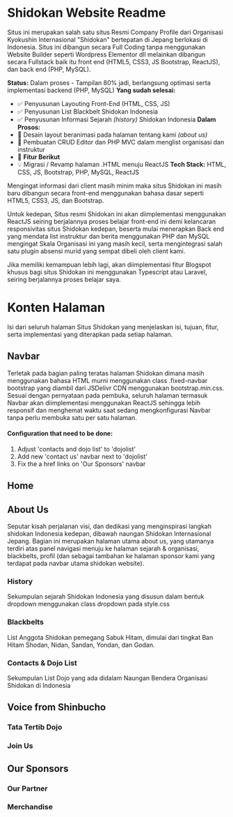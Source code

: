 # Shidokan Website Readme
Situs ini merupakan salah satu situs Resmi Company Profile dari Organisasi Kyokushin Internasional "Shidokan" bertepatan di Jepang berlokasi di Indonesia.  Situs ini dibangun secara Full Coding tanpa menggunakan Website Builder seperti Wordpress Elementor dll melainkan dibangun secara Fullstack baik itu front end (HTML5, CSS3, JS Bootstrap, ReactJS), dan back end (PHP, MySQL).

**Status:** Dalam proses - Tampilan 80% jadi, berlangsung optimasi serta implementasi backend (PHP, MySQL)
**Yang sudah selesai:**
- ✅ Penyusunan Layouting Front-End (HTML, CSS, JS)
- ✅ Penyusunan List Blackbelt Shidokan Indonesia
- ✅ Penyusunan Informasi Sejarah _(history)_ Shidokan Indonesia
**Dalam Prosos:**
- 🔄 Desain layout beranimasi pada halaman tentang kami _(about us)_
- 🔄 Pembuatan CRUD Editor dan PHP MVC dalam menglist organisasi dan instruktur
- 🔄 
**Fitur Berikut**
- 💡 Migrasi / Revamp halaman .HTML menuju ReactJS
**Tech Stack:** HTML, CSS, JS, Bootstrap, PHP, MySQL, ReactJS




Mengingat informasi dari client masih minim maka situs Shidokan ini masih baru dibangun secara front-end menggunakan bahasa dasar seperti HTML5, CSS3, JS, dan Bootstrap.

Untuk kedepan, Situs resmi Shidokan ini akan diimplementasi menggunakan ReactJS seiring berjalannya proses belajar front-end ini demi kelancaran responsivitas situs Shidokan kedepan, beserta mulai menerapkan Back end yang mendata list instruktur dan berita menggunakan PHP dan MySQL mengingat Skala Organisasi ini yang masih kecil, serta mengintegrasi salah satu plugin absensi murid yang sempat dibeli oleh client kami.

Jika memiliki kemampuan lebih lagi, akan diimplementasi fitur Blogspot khusus bagi situs Shidokan ini menggunakan Typescript atau Laravel, seiring berjalannya proses belajar saya.

# Konten Halaman
Isi dari seluruh halaman Situs Shidokan yang menjelaskan isi, tujuan, fitur, serta implementasi yang diterapkan pada setiap halaman.

## Navbar
Terletak pada bagian paling teratas halaman Shidokan dimana masih menggunakan bahasa HTML murni menggunakan class .fixed-navbar bootstrap yang diambil dari JSDelivr CDN menggunakan bootstrap.min.css.  Sesuai dengan pernyataan pada pembuka, seluruh halaman termasuk Navbar akan diimplementasi menggunakan ReactJS sehingga lebih responsif dan menghemat waktu saat sedang mengkonfigurasi Navbar tanpa perlu membuka satu per satu halaman.

#### Configuration that need to be done:
1. Adjust 'contacts and dojo list' to 'dojolist'
2. Add new 'contact us' navbar next to 'dojolist'
3. Fix the a href links on 'Our Sponsors' navbar

## Home
## About Us
Seputar kisah perjalanan visi, dan dedikasi yang menginspirasi langkah shidokan Indonesia kedepan, dibawah naungan Shidokan Internasional Jepang.  Bagian ini merupakan halaman utama about us, yang utamanya terdiri atas panel navigasi menuju ke halaman sejarah & organisasi, blackbelts, profil (dan sebagai tambahan ke halaman sponsor kami yang terdapat pada navbar utama shidokan website).
### History
Sekumpulan sejarah Shidokan Indonesia yang disusun dalam bentuk dropdown menggunakan class dropdown pada style.css
### Blackbelts
List Anggota Shidokan pemegang Sabuk Hitam, dimulai dari tingkat Ban Hitam Shodan, Nidan, Sandan, Yondan, dan Godan.
### Contacts & Dojo List
Sekumpulan List Dojo yang ada didalam Naungan Bendera Organisasi Shidokan di Indonesia
## Voice from Shinbucho
### Tata Tertib Dojo
### Join Us
## Our Sponsors
### Our Partner
### Merchandise




